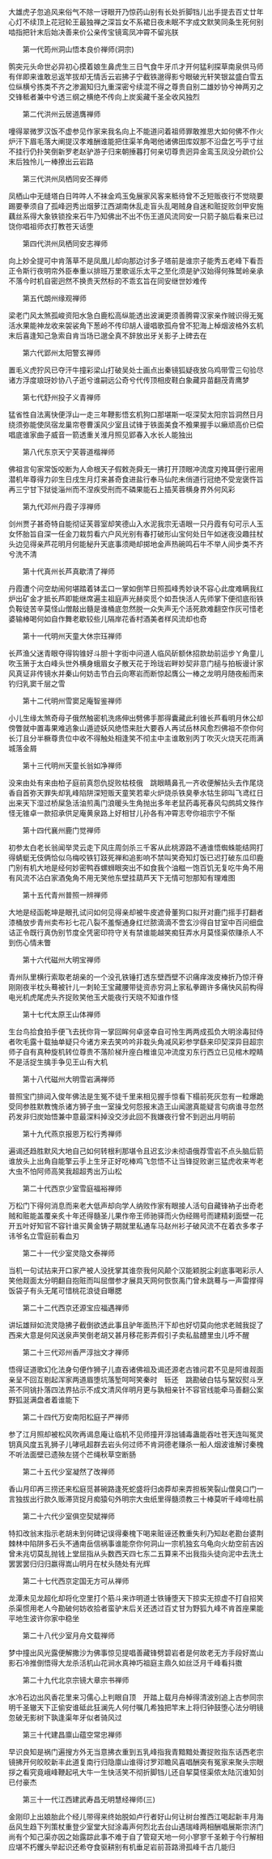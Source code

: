 <!-- { "loadSidebar": true } -->
大雄虎子忽追风来俗气不除一讶眼开乃惊药山别有长处折脚铛儿出手提去百丈廿年心灯不续顶上花冠轮王最独禅之深旨女不系裙日夜未眠不字成文默笑同条生死何别啮指把针末后始决善来价公亲传宝镜鸾凤冲霄不留兆朕

　　第一代筠州洞山悟本良价禅师(洞宗)

鹘突元头命世必异初心摸着娘生鼻虎生三日气食牛牙爪才开何猛利探草南泉供马师有伴即来谁敢忌返竿拔却无情舌云岩拂子宁截铁邈得影兮眼破光轩笑银盆盛白雪五位纵横兮拣类不齐之渗漏知归九重深密兮续混不得之尊贵自别二雄妙协兮神两刃之交锋秪者兼中兮透三纲之横绝不传向上炭奚藏千圣全收风独烈

　　第二代洪州云居道膺禅师

噇得翠微罗汉饭不虚参见作家来我名向上不能道问着祖师罪敢推思大如何佛不作火炉汗下眉毛落大阐提汉孝难酬谁能把住渠羊角喝他诸佛田库奴那不沿盘乞丐乎寸丝不挂行仍扑笑倒新罗老赵驴游子归来朝捶暮打何亲切尊贵迥异金鸾玉凤没分疏价公末后独怜儿一棒撩出云岩路

　　第三代洪州凤栖同安丕禅师

凤栖山中无缝塔白日吽吽人不袜金鸡玉兔展家风客来秪待曾不乏短贩夜行不觉晓要踢要拳须自了孤峰迥秀出烟萝江西湖南休乱走盲头乱喝贼身自迷和赃捉败剑甲安施藕丝系得大象铁锁拴来石牛乃知佛出不出不伤王道风流同安一只箭子脑后看来已过饶你唱祖师衣打教苍天话堕

　　第四代洪州凤栖同安志禅师

向上妙全提可中肯落草不是凤凰儿却向那边讨多子塔前是谁宗子能秀五老峰下看吾正令斯行夜明帘外臣奉重以排班万里歌谣乐太平之至化须是驴汉始得何殊鹫岭亲承不落今时机自密迥然不换贵天然标的不乖玄旨在同安继世妙难传

　　第五代朗州缘观禅师

梁老门风太煞孤峻资阳水急白鹿松高纵能透出波澜更须善腾霄汉家亲作贼识得无冤活水果能神龙收来袈裟角下葱岭不传印胡人谩唱歌孤舟曾不犯海上棹烟波格外玄机末后喜逢知己急索自肯当场已邈全真不辞放出牙关影子上碑去在

　　第六代郢州太阳警玄禅师

置毛义虎狞风已夺汗牛撞彩梁山打破吴处士画点出秦镜狐疑夜放乌鸡带雪三句验尽诸方浮度琅玡妙协八子逝兮谁嗣远公奇兮代传顶相皮鞋白象藏异苗翻茂青鹰梦

　　第七代舒州投子义青禅师

猛省性自法离快便浮山一走三年鞭影悟玄机狗口那堪斯一呕深契太阳宗旨洞然日月绕须弥能使凤宿龙巢帘卷曹溪风少室且试锋于铁面美食不飧果握手以癞顽高价已偿唱底谁家曲子威音一箭透重关淮月照见郢春入水长人能独出

　　第八代东京天宁芙蓉道楷禅师

佛祖言句家常饭咬断为人命根天子假敕尧舜无一拂打开顶眼冲流度刃掩耳便行密用潜机年尊得力卯生日戌生月灯来甚奇食进盐行奉马仙陀未俏道行冠绝不受宠褒忤旨再三宁甘下狱徙淄州而不涅疾受刑而不磷果能石上插芙蓉横身界外何风彩

　　第九代邓州丹霞子淳禅师

剑州贾子甚奇特自能彻证芙蓉室却笑德山入水泥我宗无语眼一只丹霞有句可示人玉女怀胎旨自深一任金刀栽剪看六户风光别有春打破形山宝何处日午如迷夜没趣拄杖头边见得亲芦花明月何能秘升天底事须飏却掷地金声热碗鸣石牛不举人间步类不齐兮洗不清

　　第十代真州长芦真歇清了禅师

丹霞遭个问空劫闹何堪踏着钵盂口一掌如倒竿日照孤峰秀妙诀不容心此度难瞒我红炉出矿金才抵长芦即能继席遍主祖庭声光赫奕觅个如吾快活人先师掌下便彻底衔铁负鞍徒苦辛莫怪山僧敲出髓是谁桶底忽然脱一众失声无个活死款难翻空作灰可惜老婆输棒喝何如自作舞老歇较些儿隔岸花香村酒美者样风流却也奇

　　第十一代明州天童大休宗珏禅师

长芦渔父迷青眼夺得钩锥好斗胆十字街中问道人临风斫额休招款劫前运步ㄚ角童儿吹玉箫于太白峰头世外横身蛾眉女子散天花于玲珑岩畔妙契非意门槌与拍板谩计家风真证非传镜水并秦山何妨击节白云向寒岩而断惊起膺公一棒之龙明月随夜船而来钓归乳窦千层之雪

　　第十二代明州雪窦足庵智鉴禅师

小儿生缘太煞奇母子俄然触密机洗疡伸出劈佛手那得囊藏此利锥长芦看明月休公却傍瞥就中置毒果难逃象山遁迹妖风绝悟来肚大要吞人再试岳林风愈烈佛祖不奈你何长汀且分半橛尊贵位中收不得触处相逢笑不彻主中主谁敢别丙丁吹灭火烧天花雨满城落金屑

　　第十三代明州天童长翁如净禅师

没来由处有来由柏子庭前真怨仇捉败枯枝俄　跳眼睛鼻孔一齐收便解拈头去作尾烧香自首弥天罪失却乳峰陷阱深短贩天童笑若辈火炉烧杀铁臭拳水牯生卵叫飞鸢红日出来天下湿过桥屎急活油煎禹门浪暖头生角抛出多年老鼠药毒死春风勾鹧鸪文殊作怪无锥卓一款招承供足庵黄泉路上好相甘儿孙各有冲霄志夸你祖宗宁不惭

　　第十四代襄州鹿门觉禅师

初参太白老长翁闻举灵云走下风庄周剑杀三千客从此桃源路不通谁悟蜘蛛能结网打得蜻蜓无伎俩恰似乌梅咬铁钉跂死禅和追影响不禁叫笑奇知灯饭已迟打破东瓜印鹿门别有机大地是经何妙密鸭吞螺蛳眼突出不如食我个油糍一饱百饥无复吃牛角不用有风流不沾白家酒兔角不用无笑他东壁挂葫芦天下无情可恕那知有理难图

　　第十五代青州普照一辨禅师

大地是经函乾坤是眼孔试问如何见得亲却被牛皮遮骨董狗口拟开对鹿门摇手打翻者漆桶放步青州卖布衫七花八裂不羞惭通身红烂脓滴滴不啻玄沙得自甘室中百问细盘诘正令既行真伪别节度全凭密印符守关有禁谁能越笑痴狂弄水月莫怪渠侬赚杀人不到伤心情未瞥

　　第十六代磁州大明宝禅师

青州队里横行索取老胡亲的一个没孔铁锤打透东壁西壁不识痛痒泼皮棒折乃惊汗脊刚刚夜半枕头蓦被针儿一刺轮王宝藏腰带徒资赤穷洞上家私拳踢许多痛快风前构得电光机虎尾虎头齐捉败笑他玉犬能夜行天晓不知谁作怪

　　第十七代太原王山体禅师

生台鸟拾食拍手便飞去抚你背一掌回眸何卓竖幸自可怜生两两成孤负大明涂毒挝侍者吹毛露十载抽单疑只今诸方来去笑吟吟非栽头角减风彩参学繇来印契深异目超宗师子自有真种旋机转位尊贵不落阶梯升座白椎谁见冲流度刃东行西立已见棺木瞠睛不是活捉生擒手争见王山有大机

　　第十八代磁州大明雪岩满禅师

普照宝门排闼入俊年佛法是生冤不徒千里来相见握手惊看下榻前死灰忽有一粒爆跪受同参胜默教愧杀诸方狮子虫一室操戈何怨报末造王山闻邈真能疑言句病谁寻忽然药发非归炭始悟兼中意最深料掉没交涉此回不我嫌夜行曾不到迥出月明前

　　第十九代燕京报恩万松行秀禅师

遍谒还趋胜默风大地自己如何转根利那堪令且迟玄沙未彻语俄荐雪岩不点头脑后箭谁放头上出角自能擎云手上生牙正好吃棒鸡飞忽悟不让当锋捉败谢三猛虎收来岑老大虫不怕阿师高笑我超超秀出万山松

　　第二十代西京少室雪庭福裕禅师

万松门下得何消息而来老大低声却向学人纳败作家有眼接人活句自藏锋衲子出奇老贼和赃能盖覆亲炙十年还得髓圣儿果作帝王师驰驿而火伪经赐号而建精刹面壁一花开五叶好知官不容针谁买黄金铸子期就里私通车马赵州衫子破风流不在着衣多孝子讳爷名立雪庭前看血刃

　　第二十一代少室灵隐文泰禅师

当机一句试拈来开口家产被人没抚掌其谁奈我何风颠个汉能颖脱尘刹底事喝彩示人笑他觌面太分明翻自抱赃而叫屈僧参才展具天网何恢恢禹门曾未跳蓦与一声雷撑得饭袋子有头无尾可惜桃花浪徒自曝腮

　　第二十二代西京还源宝应福遇禅师

讲坛雄辩如流灵隐拂子截倒欲透此事且驴年面热汗下却也好切莫向他求老贼我捉了西来大意是何风送泉声笑倒老胡又甚月移花影弄假引子卖私盐醴里虫儿呼不醒

　　第二十三代邓州香严淳拙文才禅师

悟得证道歌幻化法身句便作狮子儿直吞诸佛祖及谒还源老古锥问君不见是阿谁觌面亲呈不回互剔起浑家两道眉堕坑落堑呵呵笑秦时　轹还　跳勘破白牯与黧奴熨斗烹茶不同铫扑落四法界拈示不成文清风伴明月更与孰相亲针不容官线能牵马善翻公案野狐涎满盘者着谁能下

　　第二十四代万安南阳松庭子严禅师

参了江月照却被松风吹再谒息庵让临机不见师撞开淳拙铺毒蛊能吞吐苍天连叫冤灵钥真风度五乳狮子儿哮吼超群去岩头何过师不肯洞德老赚杀一船人烟波谁解讨秦槐不听法面壁已遗殃左搓个芒绳秋草空断肠

　　第二十五代少室凝然了改禅师

香山月印再三捞还来松庭觅甚碗路逢死蛇盛将归卤莽却来弄担板笑裂山僧臭口门一言独拔出行款久贩滞货捉月痴猿句外明宗大虫纸里得髓须教三十棒莫听千峰啼杜鹃

　　第二十六代少室俱空契斌禅师

特扣改翁末指示老胡未到何碑记误得秦槐下喝来赃诬还教重失利乃知赵老勘台婆荆棘林中陷阱多石头不通南岳信祸事谁能奈你何洞山一宗机独玄乌龟向火劫空前吉凶曾未兆切莫乱抛钱上堂屈指从头数西天四七东二五算来不出我指头徒向泥中去洗土罢罢罢归归归嬴得嵩山明月在杖头随处有光辉

　　第二十七代西京定国无方可从禅师

龙潭未见龙超化却将化空里打个筋斗来诈明道士铁锤堕天下掠实无掠虚不打自招笑杀渠惯用老人今勘破何妨收拾者蛮驴末后关还透过百丈甘为野狐九峰不肯首座果能平地生波许你家中稳坐

　　第二十八代少室月舟文载禅师

梦中撞出风光露便解撒沙为佛事惊见提唱善藏锋劈碧岩者是何故老无方手段好嵩山影石冷推倒悟得大龙杀活机山花涧水真神巧祖庭主鼎久如丝泛月千峰看抖擞

　　第二十九代北京宗镜大章宗书禅师

水冷石边出风香花里来习儒心上判眼自顶　开踏上载月舟棹得清波别追上古参同宗明千圣辙天下正偷安谁砥此狂澜先人何付嘱几希独把竿末上将归钟鼓堕心法分明镜忽破无影树下孰逢渠年牙似者骑风过

　　第三十代建昌廪山蕴空常忠禅师

早识良知是祸门遍搜方外无当意拂衣重到五乳峰指我青黯黯处聻捉败指东话西老宗镜拂开何皎皎新丰此道复南行归隐廪山谁得讨罗邓瞻风喜唱酬突有冤家来聚头宗眼拶之看究竟峨峰鞭起吼大牛一生快活笑不彻折脚铛儿还自挈莫怪渠侬太陆沉谁知剑已付豪杰

　　第三十一代江西建武寿昌无明慧经禅师(三)

金刚印上出娘胎此个经儿带得来终始脱如卢行者好山何让树台推西江喝起新丰月海岳风生趋下列策杖重登少室堂大挝涂毒声何烈北去台山遇瑞峰两相酬唱展斯宗济门尚有个知己渠亦因之始露踪此事不难于自了管窥天地一何小寥寥千圣赖于今行解相应堪不朽钁头举起识还希夺食驱耕别有机垂足岩前苔路滑孤峰千古几能归

